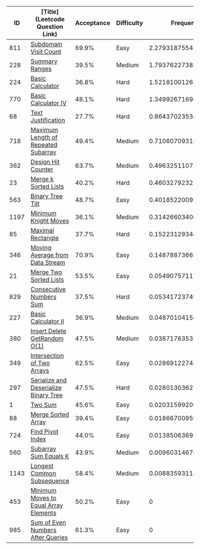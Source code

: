 |ID|[Title](Leetcode Question Link)|Acceptance|Difficulty|Frequency|
|----|-----|----|---|---|
|811|[Subdomain Visit Count]( https://leetcode.com/problems/subdomain-visit-count)|69.9%|Easy|2.279318755431106|
|228|[Summary Ranges]( https://leetcode.com/problems/summary-ranges)|39.5%|Medium|1.7937622738230257|
|224|[Basic Calculator]( https://leetcode.com/problems/basic-calculator)|36.8%|Hard|1.5218100126135983|
|770|[Basic Calculator IV]( https://leetcode.com/problems/basic-calculator-iv)|48.1%|Hard|1.349926716949016|
|68|[Text Justification]( https://leetcode.com/problems/text-justification)|27.7%|Hard|0.8643702353409353|
|718|[Maximum Length of Repeated Subarray]( https://leetcode.com/problems/maximum-length-of-repeated-subarray)|49.4%|Medium|0.7106070931884567|
|362|[Design Hit Counter]( https://leetcode.com/problems/design-hit-counter)|63.7%|Medium|0.49632511075908853|
|23|[Merge k Sorted Lists]( https://leetcode.com/problems/merge-k-sorted-lists)|40.2%|Hard|0.4603279232190457|
|563|[Binary Tree Tilt]( https://leetcode.com/problems/binary-tree-tilt)|48.7%|Easy|0.40185220095239377|
|1197|[Minimum Knight Moves]( https://leetcode.com/problems/minimum-knight-moves)|36.1%|Medium|0.3142660340639637|
|85|[Maximal Rectangle]( https://leetcode.com/problems/maximal-rectangle)|37.7%|Hard|0.15223129344145475|
|346|[Moving Average from Data Stream]( https://leetcode.com/problems/moving-average-from-data-stream)|70.9%|Easy|0.14878873668587292|
|21|[Merge Two Sorted Lists]( https://leetcode.com/problems/merge-two-sorted-lists)|53.5%|Easy|0.05490757117845869|
|829|[Consecutive Numbers Sum]( https://leetcode.com/problems/consecutive-numbers-sum)|37.5%|Hard|0.05341723749698583|
|227|[Basic Calculator II]( https://leetcode.com/problems/basic-calculator-ii)|36.9%|Medium|0.04870104158125306|
|380|[Insert Delete GetRandom O(1)]( https://leetcode.com/problems/insert-delete-getrandom-o1)|47.5%|Medium|0.038717635350707984|
|349|[Intersection of Two Arrays]( https://leetcode.com/problems/intersection-of-two-arrays)|62.5%|Easy|0.028691227482495342|
|297|[Serialize and Deserialize Binary Tree]( https://leetcode.com/problems/serialize-and-deserialize-binary-tree)|47.5%|Hard|0.028013036227673965|
|1|[Two Sum]( https://leetcode.com/problems/two-sum)|45.6%|Easy|0.020315992091756507|
|88|[Merge Sorted Array]( https://leetcode.com/problems/merge-sorted-array)|39.4%|Easy|0.018667009593356397|
|724|[Find Pivot Index]( https://leetcode.com/problems/find-pivot-index)|44.0%|Easy|0.013850636933899008|
|560|[Subarray Sum Equals K]( https://leetcode.com/problems/subarray-sum-equals-k)|43.9%|Medium|0.009603146783199741|
|1143|[Longest Common Subsequence]( https://leetcode.com/problems/longest-common-subsequence)|58.4%|Medium|0.008835931134362285|
|453|[Minimum Moves to Equal Array Elements]( https://leetcode.com/problems/minimum-moves-to-equal-array-elements)|50.2%|Easy|0|
|985|[Sum of Even Numbers After Queries]( https://leetcode.com/problems/sum-of-even-numbers-after-queries)|61.3%|Easy|0|
